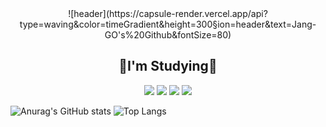 <div align="center";>
	![header](https://capsule-render.vercel.app/api?type=waving&color=timeGradient&height=300&section=header&text=Jang-GO's%20Github&fontSize=80)
	<h2>
		<b>📖I'm Studying📖</b>
	</h2>
	<img src="https://img.shields.io/badge/Java-F80000?style=flat&logo=Java&logoColor=white" />
	<img src="https://img.shields.io/badge/HTML5-E34F26?style=flat&logo=HTML5&logoColor=white" />
	<img src="https://img.shields.io/badge/CSS3-1572B6?style=flat&logo=CSS3&logoColor=white" />
  <img src="https://img.shields.io/badge/Python-3776AB?style=flat&logo=Python&logoColor=white" />
</div>

![Anurag's GitHub stats](https://github-readme-stats.vercel.app/api?username=Jang-GO&show_icons=true&theme=merko)
![Top Langs](https://github-readme-stats.vercel.app/api/top-langs/?username=Jang-GO&layout=compact&theme=merko)

<!--
**Jang-GO/Jang-GO** is a ✨ _special_ ✨ repository because its `README.md` (this file) appears on your GitHub profile.

Here are some ideas to get you started:

- 🔭 I’m currently working on ...
- 🌱 I’m currently learning ...
- 👯 I’m looking to collaborate on ...
- 🤔 I’m looking for help with ...
- 💬 Ask me about ...
- 📫 How to reach me: ...
- 😄 Pronouns: ...
- ⚡ Fun fact: ...
-->
